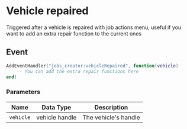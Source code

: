 # Vehicle repaired

Triggered after a vehicle is repaired with job actions menu, useful if you want to add an extra repair function to the current ones

## Event

```lua
AddEventHandler("jobs_creator:vehicleRepaired", function(vehicle)
    -- You can add the extra repair functions here
end)
```

### Parameters

| Name      | Data Type      | Description          |
| --------- | -------------- | -------------------- |
| `vehicle` | vehicle handle | The vehicle's handle |
